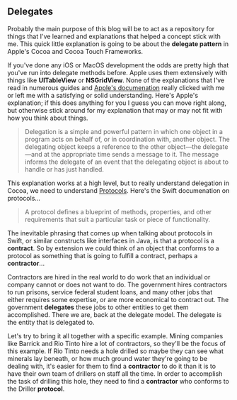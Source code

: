 ## Delegates

Probably the main purpose of this blog will be to act as a repository for things that I've learned and explanations that helped a concept stick with me. This quick little explanation is going to be about the **delegate pattern** in Apple's Cocoa and Cocoa Touch Frameworks. 

If you've done any iOS or MacOS development the odds are pretty high that you've run into delegate methods before. Apple uses them extensively with things like **UITableView** or **NSGridView**. None of the explanations that I've read in numerous guides and [Apple's documenation][ap] really clicked with me or left me with a satisfying or solid understanding. Here's Apple's explanation; if this does anything for you I guess you can move right along, but otherwise stick around for my explanation that may or may not fit with how you think about things. 

> Delegation is a simple and powerful pattern in which one object in a program acts on behalf of, or in coordination with, another object. The delegating object keeps a reference to the other object—the delegate—and at the appropriate time sends a message to it. The message informs the delegate of an event that the delegating object is about to handle or has just handled.

This explanation works at a high level, but to really understand delegation in Cocoa, we need to understand [Protocols][pr]. Here's the Swift documenation on protocols...

> A protocol defines a blueprint of methods, properties, and other requirements that suit a particular task or piece of functionality.

The inevitable phrasing that comes up when talking about protocols in Swift, or similar constructs like interfaces in Java, is that a protocol is a **contract**. So by extension we could think of an object that conforms to a protocol as something that is going to fulfill a contract, perhaps a **contractor**... 

Contractors are hired in the real world to do work that an individual or company cannot or does not want to do. The government hires contractors to run prisons, service federal student loans, and many other jobs that either requires some expertise, or are more economical to contract out. The government __**delegates**__ these jobs to other entities to get them accomplished. There we are, back at the delegate model. The delegate is the entity that is delegated to. 

Let's try to bring it all together with a specific example. Mining companies like Barrick and Rio Tinto hire a lot of contractors, so they'll be the focus of this example. If Rio Tinto needs a hole drilled so maybe they can see what minerals lay beneath, or how much ground water they're going to be dealing with, it's easier for them to find a **contractor** to do it than it is to have their own team of drillers on staff all the time. In order to accomplish the task of drilling this hole, they need to find a **contractor** who conforms to the Driller **protocol**. 



[ap]: https://developer.apple.com/library/archive/documentation/General/Conceptual/DevPedia-CocoaCore/Delegation.html
[pr]: https://docs.swift.org/swift-book/LanguageGuide/Protocols.html